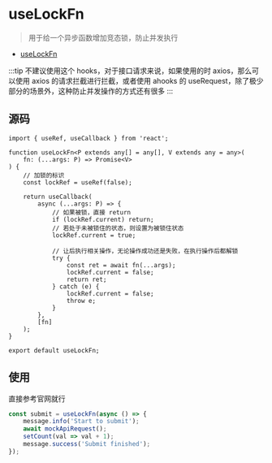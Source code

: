 <!--
 * @Author: HfWang
 * @Date: 2023-06-12 09:57:21
 * @LastEditors: wanghaofeng
 * @LastEditTime: 2023-06-15 19:42:53
 * @FilePath: \code\whf-hooks-analysis\hooks\ahooks\1-09-useLockFn.md
-->

# useLockFn

> 用于给一个异步函数增加竞态锁，防止并发执行

- [useLockFn](https://ahooks.js.org/zh-CN/hooks/use-lock-fn)

:::tip
不建议使用这个 hooks，对于接口请求来说，如果使用的时 axios，那么可以使用 axios 的请求拦截进行拦截，或者使用 ahooks 的 useRequest，除了极少部分的场景外，这种防止并发操作的方式还有很多
:::

## 源码

```ts{4,7-27}
import { useRef, useCallback } from 'react';

function useLockFn<P extends any[] = any[], V extends any = any>(
	fn: (...args: P) => Promise<V>
) {
	// 加锁的标识
	const lockRef = useRef(false);

	return useCallback(
		async (...args: P) => {
			// 如果被锁，直接 return
			if (lockRef.current) return;
			// 若处于未被锁住的状态，则设置为被锁住状态
			lockRef.current = true;

			// 让后执行相关操作，无论操作成功还是失败，在执行操作后都解锁
			try {
				const ret = await fn(...args);
				lockRef.current = false;
				return ret;
			} catch (e) {
				lockRef.current = false;
				throw e;
			}
		},
		[fn]
	);
}

export default useLockFn;
```

## 使用

直接参考官网就行

```jsx
const submit = useLockFn(async () => {
	message.info('Start to submit');
	await mockApiRequest();
	setCount(val => val + 1);
	message.success('Submit finished');
});
```
